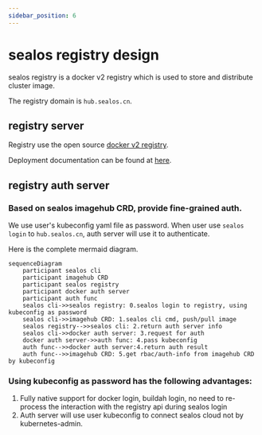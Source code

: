 ```yaml
---
sidebar_position: 6
---
```


# sealos registry design

sealos registry is a docker v2 registry which is used to store and distribute cluster image.

The registry domain is `hub.sealos.cn`.

## registry server

Registry use the open source [docker v2 registry](https://github.com/distribution/distribution).

Deployment documentation can be found at [here](https://github.com/labring/sealos/blob/main/deploy/registry/README.md).

## registry auth server

### Based on sealos imagehub CRD, provide fine-grained auth.

We use user's kubeconfig yaml file as password. When user use `sealos login` to `hub.sealos.cn`, auth server will use it
to authenticate.

Here is the complete mermaid diagram.

```mermaid
sequenceDiagram
    participant sealos cli
    participant imagehub CRD
    participant sealos registry
    participant docker auth server
    participant auth func
    sealos cli->>sealos registry: 0.sealos login to registry, using kubeconfig as password
    sealos cli->>imagehub CRD: 1.sealos cli cmd, push/pull image
    sealos registry-->>sealos cli: 2.return auth server info
    sealos cli->>docker auth server: 3.request for auth
    docker auth server->>auth func: 4.pass kubeconfig 
    auth func-->>docker auth server:4.return auth result
    auth func-->>imagehub CRD: 5.get rbac/auth-info from imagehub CRD by kubeconfig
```

### Using kubeconfig as password has the following advantages:

1. Fully native support for docker login, buildah login, no need to re-process the interaction with the registry api
   during sealos login
2. Auth server will use user kubeconfig to connect sealos cloud not by kubernetes-admin.
